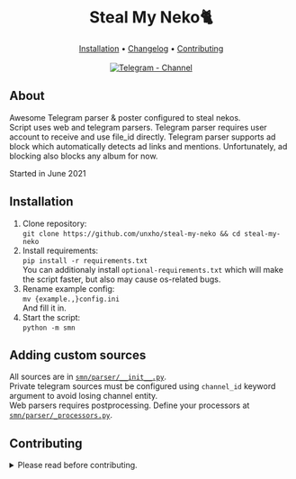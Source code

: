 <h1 align="center">Steal My Neko🐈</h1>

<div align="center">
  <a href="#installation">Installation</a> •
  <a href="https://t.me/nekosv/3">Changelog</a> •
  <a href="#contributing">Contributing</a><br><br>
  <a href="https://t.me/nekosv"><img alt="Telegram - Channel" src="https://img.shields.io/badge/Telegram-Channel-blue?style=flat-square&logo=telegram"></img></a>
</div>

## About
Awesome Telegram parser & poster configured to steal nekos.  
Script uses web and telegram parsers. Telegram parser requires user account to receive and use file_id directly.
Telegram parser supports ad block which automatically detects ad links and mentions. Unfortunately, ad blocking also blocks any album for now.

Started in June 2021
## Installation
1. Clone repository:  
```git clone https://github.com/unxho/steal-my-neko && cd steal-my-neko```  
2. Install requirements:  
```pip install -r requirements.txt```  
You can additionaly install `optional-requirements.txt` which will make the script faster, but also may cause os-related bugs.  
3. Rename example config:  
```mv {example.,}config.ini```  
And fill it in.
4. Start the script:  
```python -m smn```

## Adding custom sources
All sources are in [`smn/parser/__init__.py`](https://github.com/unxho/steal-my-neko/blob/master/smn/parser/__init__.py).  
Private telegram sources must be configured using `channel_id` keyword argument to avoid losing channel entity.  
Web parsers requires postprocessing. Define your processors at [`smn/parser/_processors.py`](https://github.com/unxho/steal-my-neko/blob/master/smn/parser/_processors.py).

## Contributing
<details>
<summary>Please read before contributing.</summary>

#### Tools
**Formatter:** [`black`](https://github.com/psf/black)  
**Linter:** [`pylint`](https://github.com/PyCQA/pylint)

#### Always test your changes.  
Do not submit something without at least running the module.  

#### Do not make large changes before discussing them first.
We want to know what exactly you are going to make to give you an advice and make sure you are not wasting your time on it.

#### Do not make formatting PRs.  
We know that our code might be not clean enough, but we don't want to merge, view or get notified about 1-line PR which fixes trailing whitelines. Please don't waste everyone's time with pointless changes.
</details>
